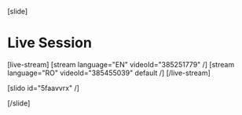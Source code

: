 [slide]
# Live Session

[live-stream]
[stream language="EN" videoId="385251779"  /]
[stream language="RO" videoId="385455039" default /]
[/live-stream]

[slido id="5faavvrx" /]

[/slide]